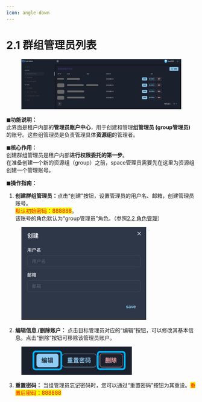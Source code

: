 ```yaml
---
icon: angle-down
---
```


# 2.1 群组管理员列表

<figure><img src="../../.gitbook/assets/群组管理员列表.png" alt=""><figcaption></figcaption></figure>

**◼︎功能说明：**\
此界面是租户内部的**管理员账户中心**，用于创建和管理**组管理员 (group管理员)** 的账号。这些组管理员是负责管理具体**资源组**的管理者。

**◼︎核心作用：**\
创建群组管理员是租户内部**进行权限委托的第一步**。\
在准备创建一个新的资源组（group）之前，space管理员需要先在这里为资源组创建一个管理账号。

**◼︎操作指南：**

1. **创建群组管理员：**&#x70B9;击“创建”按钮，设置管理员的用户名、邮箱，创建管理员账号。\
   <mark style="color:red;">默认初始密码：888888</mark>。\
   该账号的角色默认为“group管理员”角色。（参照[2.2 角色管理](../../xi-tong-chao-ji-guan-li-yuan-zhi-nan/2.-chao-guan-quan-xian-guan-li/2.2-jue-se-guan-li.md)）

<div align="left"><figure><img src="../../.gitbook/assets/创建群组管理员.png" alt="" width="331"><figcaption></figcaption></figure></div>

2. **编辑信息 /删除账户：** 点击目标管理员对应的“编辑”按钮，可以修改其基本信息。点击“删除”按钮可移除该管理员账户。

<div align="left"><figure><img src="../../.gitbook/assets/编辑删除群组管理员.png" alt="" width="293"><figcaption></figcaption></figure></div>

3. **重置密码：** 当组管理员忘记密码时，您可以通过“重置密码”按钮为其重设。<mark style="color:red;">重置后密码：888888</mark>

<div align="left"><figure><img src="../../.gitbook/assets/重置密码.png" alt="" width="375"><figcaption></figcaption></figure></div>
